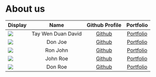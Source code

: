 # About us

Display |        Name        | Github Profile | Portfolio 
--------|:------------------:|:--------------:|:---------:
![](https://via.placeholder.com/100.png?text=Photo) | Tay Wen Duan David | [Github](https://github.com/) | [Portfolio](docs/team/johndoe.md)
![](https://via.placeholder.com/100.png?text=Photo) |      Don Joe       | [Github](https://github.com/) | [Portfolio](docs/team/johndoe.md)
![](https://via.placeholder.com/100.png?text=Photo) |      Ron John      | [Github](https://github.com/) | [Portfolio](docs/team/johndoe.md)
![](https://via.placeholder.com/100.png?text=Photo) |      John Roe      | [Github](https://github.com/) | [Portfolio](docs/team/johndoe.md)
![](https://via.placeholder.com/100.png?text=Photo) |      Don Roe       | [Github](https://github.com/) | [Portfolio](docs/team/johndoe.md)
